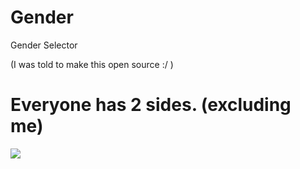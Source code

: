 # Gender

Gender Selector

(I was told to make this open source :/ )


# Everyone has 2 sides. (excluding me)

![](https://github.com/Megamer-studios/AquamarineGenderSelector/blob/gif/NVIDIA_Share_tpzOCzhpFz.gif)
